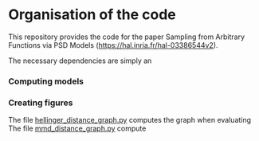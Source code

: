 # Organisation of the code 

This repository provides the code for the paper Sampling from Arbitrary Functions via PSD Models (https://hal.inria.fr/hal-03386544v2). 

The necessary dependencies are simply an




### Computing models 



### Creating figures

The file [hellinger_distance_graph.py](hellinger_distance_graph.py) computes the graph when evaluating 
The file [mmd_distance_graph.py](MMD_distance_graph.py) compute 





